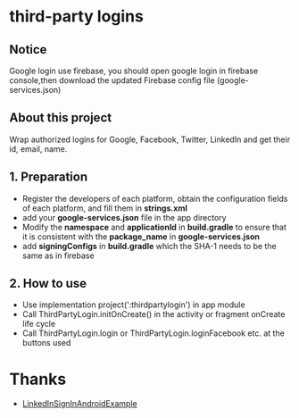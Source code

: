# third-party logins
## Notice
Google login use firebase, you should open google login in firebase console,then download the updated Firebase config file (google-services.json)


## About this project
Wrap authorized logins for Google, Facebook, Twitter, LinkedIn and get their id, email, name.

## 1. Preparation
* Register the developers of each platform, obtain the configuration fields of each platform, and fill them in **strings.xml**
* add your **google-services.json** file in the app directory
* Modify the **namespace** and **applicationId** in **build.gradle** to ensure that it is consistent with the **package_name** in **google-services.json**
* add **signingConfigs** in **build.gradle** which the SHA-1 needs to be the same as in firebase


## 2. How to use
* Use implementation project(':thirdpartylogin') in app module
* Call ThirdPartyLogin.initOnCreate() in the activity or fragment onCreate life cycle
* Call ThirdPartyLogin.login or ThirdPartyLogin.loginFacebook etc. at the buttons used


# Thanks

- [LinkedInSignInAndroidExample](https://github.com/johncodeos-blog/LinkedInSignInAndroidExample)

